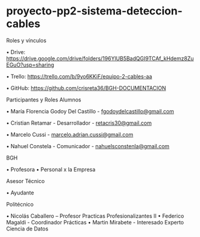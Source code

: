 # proyecto-pp2-sistema-deteccion-cables

Roles y vínculos

•	Drive: https://drive.google.com/drive/folders/196YlUB5BadQGI9TCAf_kHdemz8ZuEGuO?usp=sharing

•	Trello: https://trello.com/b/9yo6KKiF/equipo-2-cables-aa

•	GitHub: https://github.com/crisreta36/BGH-DOCUMENTACION

Participantes y Roles
Alumnos

•	María Florencia Godoy Del Castillo - fgodoydelcastillo@gmail.com

•	Cristian Retamar - Desarrollador - retacris30@gmail.com

•	Marcelo Cussi - marcelo.adrian.cussi@gmail.com

•	Nahuel Constela - Comunicador - nahuelsconstenla@gmail.com

BGH

•	Profesora 
•	Personal x la Empresa 

Asesor Técnico

•	Ayudante

Politécnico

•	Nicolás Caballero – Profesor Practicas Profesionalizantes II
•	Federico Magaldi - Coordinador Prácticas
•	Martin Mirabete - Interesado Experto Ciencia de Datos
